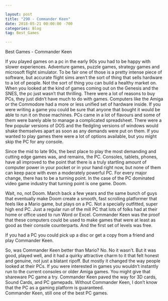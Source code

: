 ```yaml
---

layout: post  
title: "290 - Commander Keen"  
date: 2018-05-21 00:00:00 -700  
categories: Blog  
tag: Best_Games

---
```


Best Games - Commander Keen  

If you played games on a pc in the early 90s you had to be happy with slower experiences. Adventure games, puzzle games, strategy games and microsoft flight simulator. To be fair one of those is a pretty intense piece of software, but accurate flight sims aren’t the sort of thing that sells hardware to a lot of people. Not the sort of thing you can build a healthy market on. When you looked at the kind of games coming out on the Genesis and the SNES, the pc just wasn’t that thrilling. There were a lot of reasons to buy PCs, they just didn’t have much to do with games. Computers like the Amiga or the Commodore had a more or less unified set of hardware inside. If you were writing a game you could be sure that anyone that bought it would be able to run it on those machines. PCs came in a lot of flavours and some of them were barely able to manage a complicated spreadsheet. There were a few popular versions of DOS and the fledgling versions of windows would shake themselves apart as soon as any demands were put on them. If you wanted to play games there were a lot of options available, but you might skip the PC for any console.  

Since the mid to late 90s, the best place to play the most demanding and cutting edge games was, and remains, the PC. Consoles, tablets, phones, have all improved to the point that there is a truly startling amount of computer power in your pocket or in your hand right now, but none of them can keep pace with even a moderately powerful PC. For every major change, there has to be a turning point. In the case of the PC dominated video game industry that turning point is one game. Doom.   

Wait, no, not Doom. March back a few years and the same bunch of guys that eventually make Doom create a smooth, fast scrolling platformer that feels like a Mario game, but plays on a PC. Not a specially outfitted, super high end PC. Just a regular run of the mill PC that lots of folks had at their home or office used to run Word or Excel. Commander Keen was the proof that these computers could be used to make games that were at least as good as their console counterparts. And the first set of levels was free.   

If you had a PC you could pick up a disc or get a copy from a friend and play Commander Keen.  

So, was Commander Keen better than Mario? No. No it wasn’t. But it was good, played well, and it had a quirky attractive charm to it that felt honest and genuine, not just a blatant ripoff. But mostly it changed the way people looked at their PCs. If you were interested in games you wouldn’t instantly run to the current consoles or older Amiga games. You might give that shareware PC game a try. Commander Keen paved the way for 3D cards, Sound Cards, and PC gamepads. Without Commander Keen, I don’t know that the PC as a gaming platform is guaranteed.   
Commander Keen, still one of the best PC games.  
  
​